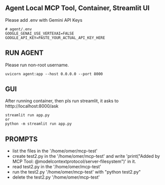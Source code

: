 ## Agent Local MCP Tool, Container, Streamlit UI

Please add .env with Gemini API Keys

``` 
# agent/.env
GOOGLE_GENAI_USE_VERTEXAI=FALSE
GOOGLE_API_KEY=PASTE_YOUR_ACTUAL_API_KEY_HERE
``` 

## RUN AGENT

Please run non-root username. 
```
uvicorn agent:app --host 0.0.0.0 --port 8000
```


## GUI
After running container, then pls run streamlit, it asks to htttp://localhost:8000/ask

```
streamlit run app.py
or
python -m streamlit run app.py
```

## PROMPTS

- list the files in the '/home/omer/mcp-test'
- create test2.py in the '/home/omer/mcp-test' and write 'print("Added by MCP Tool: @modelcontextprotocol/server-filesystem")' in it.
- read test2.py in the '/home/omer/mcp-test'
- run the test2.py '/home/omer/mcp-test' with "python test2.py"
- delete the test2.py '/home/omer/mcp-test'

